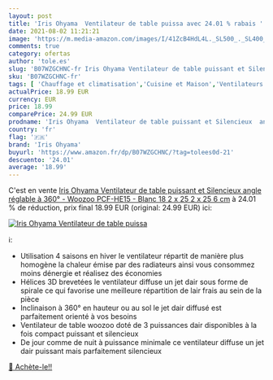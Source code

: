 ```yaml
---
layout: post
title: 'Iris Ohyama  Ventilateur de table puissa avec 24.01 % rabais '
date: 2021-08-02 11:21:21
image: 'https://m.media-amazon.com/images/I/41ZcB4HdL4L._SL500_._SL400_.jpg'
comments: true
category: ofertas
author: 'tole.es'
slug: 'B07WZGCHNC-fr Iris Ohyama Ventilateur de table puissant et Silencieux...'
sku: 'B07WZGCHNC-fr'
tags: [ 'Chauffage et climatisation','Cuisine et Maison','Ventilateurs','Ventilateurs de table','iris ohyama', ]
actualPrice: 18.99 EUR
currency: EUR
price: 18.99
comparePrice: 24.99 EUR
prodname: 'Iris Ohyama  Ventilateur de table puissant et Silencieux  angle réglable à 360° - Woozoo PCF-HE15 - Blanc  18 2 x 25 2 x 25 6 cm'
country: 'fr'
flag: '🇫🇷'
brand: 'Iris Ohyama'
buyurl: 'https://www.amazon.fr/dp/B07WZGCHNC/?tag=tolees0d-21'
descuento: '24.01'
average: '18.99'
---
```


C'est en vente [Iris Ohyama  Ventilateur de table puissant et Silencieux  angle réglable à 360° - Woozoo PCF-HE15 - Blanc  18 2 x 25 2 x 25 6 cm](https://www.amazon.fr/dp/B07WZGCHNC/?tag=tolees0d-21)  à  24.01 % de réduction, prix final  18.99 EUR (original: 24.99 EUR) ici:

[![Iris Ohyama  Ventilateur de table puissa](https://m.media-amazon.com/images/I/41ZcB4HdL4L._SL500_._SL400_.jpg)](https://www.amazon.fr/dp/B07WZGCHNC/?tag=tolees0d-21)

ℹ️:

- Utilisation 4 saisons en hiver le ventilateur répartit de manière plus homogène la chaleur émise par des radiateurs ainsi vous consommez moins dénergie et réalisez des économies
- Hélices 3D brevetées le ventilateur diffuse un jet dair sous forme de spirale ce qui favorise une meilleure répartition de lair frais au sein de la pièce
- Inclinaison à 360° en hauteur ou au sol le jet dair diffusé est parfaitement orienté à vos besoins
- Ventilateur de table woozoo doté de 3 puissances dair disponibles à la fois compact puissant et silencieux
- De jour comme de nuit à puissance minimale ce ventilateur diffuse un jet dair puissant mais parfaitement silencieux

[🛒 Achète-le!!](https://www.amazon.fr/dp/B07WZGCHNC/?tag=tolees0d-21)
